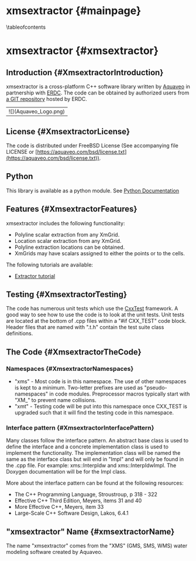 xmsextractor {#mainpage}
============
\tableofcontents

xmsextractor {#xmsextractor}
============

Introduction {#XmsextractorIntroduction}
------------

xmsextractor is a cross-platform C++ software library written by [Aquaveo](http://www.aquaveo.com/) in partnership with [ERDC](http://www.erdc.usace.army.mil/). The code can be obtained by authorized users from [a GIT repository](https://public.git.erdc.dren.mil/computational-analysis-and-mechanics/Filigree) hosted by ERDC.

<table align="center" border="0">
  <tr>
    <td>![](Aquaveo_Logo.png)</td>
  </tr>
</table>

License {#XmsextractorLicense}
-------

The code is distributed under FreeBSD License (See accompanying file LICENSE or [https://aquaveo.com/bsd/license.txt](https://aquaveo.com/bsd/license.txt)). 

Python
------

This library is available as a python module. See [Python Documentation](./pydocs)

Features {#XmsextractorFeatures}
--------
xmsextractor includes the following functionality:

* Polyline scalar extraction from any XmGrid.
* Location scalar extraction from any XmGrid.
* Polyline extraction locations can be obtained.
* XmGrids may have scalars assigned to either the points or to the cells.

The following tutorials are available:

* [Extractor tutorial](Extractor_Tutorial.md)

Testing {#XmsextractorTesting}
-------

The code has numerous unit tests which use the [CxxTest](http://cxxtest.com/) framework. A good way to see how to use the code is to look at the unit tests. Unit tests are located at the bottom of .cpp files within a "#if CXX_TEST" code block. Header files that are named with ".t.h" contain the test suite class definitions.

The Code {#XmsextractorTheCode}
--------
### Namespaces {#XmsextractorNamespaces}
* "xms" - Most code is in this namespace. The use of other namespaces is kept to a minimum. Two-letter prefixes are used as "pseudo-namespaces" in code modules. Preprocessor macros typically start with "XM_" to prevent name collisions.
* "xmt" - Testing code will be put into this namespace once CXX_TEST is upgraded such that it will find the testing code in this namespace.

### Interface pattern {#XmsextractorInterfacePattern}
Many classes follow the interface pattern. An abstract base class is used to define the interface and a concrete implementation class is used to implement the functionality. The implementation class will be named the same as the interface class but will end in "Impl" and will only be found in the .cpp file. For example: xms::InterpIdw and xms::InterpIdwImpl. The Doxygen documentation will be for the Impl class.

More about the interface pattern can be found at the following resources:
* The C++ Programming Language, Stroustroup, p 318 - 322
* Effective C++ Third Edition, Meyers, items 31 and 40
* More Effective C++, Meyers, item 33
* Large-Scale C++ Software Design, Lakos, 6.4.1

"xmsextractor" Name {#xmsextractorName}
------------
The name "xmsextractor" comes from the "XMS" (GMS, SMS, WMS) water modeling software created by Aquaveo.
